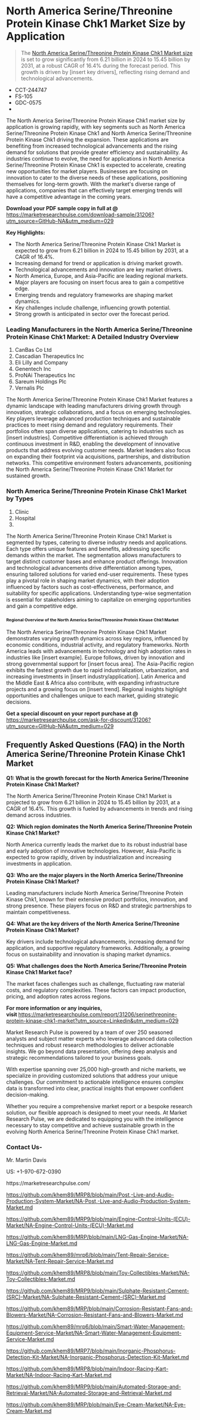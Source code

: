 <h1>North America Serine/Threonine Protein Kinase Chk1 Market&nbsp;Size by Application</h1><blockquote><p>The <a href="https://marketresearchpulse.com/download-sample/31206?utm_source=GitHub-NA&amp;utm_medium=029">North America Serine/Threonine Protein Kinase Chk1 Market size</a> is set to grow significantly from 6.21 billion in 2024 to 15.45 billion by 2031, at a robust CAGR of 16.4% during the forecast period. This growth is driven by [insert key drivers], reflecting rising demand and technological advancements.</p></blockquote><ul><li>CCT-244747 <li> FS-105 <li> GDC-0575 <li> </li></ul><p>The North America Serine/Threonine Protein Kinase Chk1 market size by application is growing rapidly, with key segments such as North America Serine/Threonine Protein Kinase Chk1 and North America Serine/Threonine Protein Kinase Chk1 driving the expansion. These applications are benefiting from increased technological advancements and the rising demand for solutions that provide greater efficiency and sustainability. As industries continue to evolve, the need for applications in North America Serine/Threonine Protein Kinase Chk1 is expected to accelerate, creating new opportunities for market players. Businesses are focusing on innovation to cater to the diverse needs of these applications, positioning themselves for long-term growth. With the market's diverse range of applications, companies that can effectively target emerging trends will have a competitive advantage in the coming years.</p><p><strong>Download your PDF sample copy in full at @ </strong><a href="https://marketresearchpulse.com/download-sample/31206?utm_source=GitHub-NA&amp;utm_medium=029">https://marketresearchpulse.com/download-sample/31206?utm_source=GitHub-NA&amp;utm_medium=029</a></p><p><strong>Key Highlights: </strong></p><ul><li>The North America Serine/Threonine Protein Kinase Chk1 Market is expected to grow from 6.21 billion in 2024 to 15.45 billion by 2031, at a CAGR of 16.4%.</li><li>Increasing demand for trend or application is driving market growth.</li><li>Technological advancements and innovation are key market drivers.</li><li>North America, Europe, and Asia-Pacific are leading regional markets.</li><li>Major players are focusing on insert focus area to gain a competitive edge.</li><li>Emerging trends and regulatory frameworks are shaping market dynamics.</li><li>Key challenges include challenge, influencing growth potential.</li><li>Strong growth is anticipated in sector over the forecast period.</li></ul><h3>Leading Manufacturers in the North America Serine/Threonine Protein Kinase Chk1 Market: A Detailed Industry Overview</h3><ol><li>CanBas Co Ltd</li><li>Cascadian Therapeutics Inc</li><li>Eli Lilly and Company</li><li>Genentech Inc</li><li>ProNAi Therapeutics Inc</li><li>Sareum Holdings Plc</li><li>Vernalis Plc</li></ol><div class="flex max-w-full flex-col flex-grow"><div class="min-h-8 text-message flex w-full flex-col items-end gap-2 whitespace-normal break-words [.text-message+&amp;]:mt-5" dir="auto" data-message-author-role="assistant" data-message-id="fd8432e4-4910-450d-b182-61b7bfb0a01f" data-message-model-slug="gpt-4o"><div class="flex w-full flex-col gap-1 empty:hidden first:pt-[3px]"><div class="markdown prose w-full break-words dark:prose-invert light"><p>The North America Serine/Threonine Protein Kinase Chk1 Market features a dynamic landscape with leading manufacturers driving growth through innovation, strategic collaborations, and a focus on emerging technologies. Key players leverage advanced production techniques and sustainable practices to meet rising demand and regulatory requirements. Their portfolios often span diverse applications, catering to industries such as [insert industries]. Competitive differentiation is achieved through continuous investment in R&amp;D, enabling the development of innovative products that address evolving customer needs. Market leaders also focus on expanding their footprint via acquisitions, partnerships, and distribution networks. This competitive environment fosters advancements, positioning the North America Serine/Threonine Protein Kinase Chk1 Market for sustained growth.</p></div></div></div></div><h3>North America Serine/Threonine Protein Kinase Chk1 Market by Types</h3><ol><li>Clinic <li> Hospital <li> </li></ol><div class="flex max-w-full flex-col flex-grow"><div class="min-h-8 text-message flex w-full flex-col items-end gap-2 whitespace-normal break-words [.text-message+&amp;]:mt-5" dir="auto" data-message-author-role="assistant" data-message-id="084470be-0bb7-4664-bddf-5156b4f41249" data-message-model-slug="gpt-4o-mini"><div class="flex w-full flex-col gap-1 empty:hidden first:pt-[3px]"><div class="markdown prose w-full break-words dark:prose-invert light"><p>The North America Serine/Threonine Protein Kinase Chk1 Market is segmented by types, catering to diverse industry needs and applications. Each type offers unique features and benefits, addressing specific demands within the market. The segmentation allows manufacturers to target distinct customer bases and enhance product offerings. Innovation and technological advancements drive differentiation among types, ensuring tailored solutions for varied end-user requirements. These types play a pivotal role in shaping market dynamics, with their adoption influenced by factors such as cost-effectiveness, performance, and suitability for specific applications. Understanding type-wise segmentation is essential for stakeholders aiming to capitalize on emerging opportunities and gain a competitive edge.</p></div></div></div></div><h3><span style="font-size: 11px;">Regional Overview of the North America Serine/Threonine Protein Kinase Chk1 Market</span></h3><div class="flex max-w-full flex-col flex-grow"><div class="min-h-8 text-message flex w-full flex-col items-end gap-2 whitespace-normal break-words [.text-message+&amp;]:mt-5" dir="auto" data-message-author-role="assistant" data-message-id="e9038762-ce64-4e30-91c9-9bd413514231" data-message-model-slug="gpt-4o-mini"><div class="flex w-full flex-col gap-1 empty:hidden first:pt-[3px]"><div class="markdown prose w-full break-words dark:prose-invert light"><p>The North America Serine/Threonine Protein Kinase Chk1 Market demonstrates varying growth dynamics across key regions, influenced by economic conditions, industrial activity, and regulatory frameworks. North America leads with advancements in technology and high adoption rates in industries like [insert example]. Europe follows, driven by innovation and strong governmental support for [insert focus area]. The Asia-Pacific region exhibits the fastest growth due to rapid industrialization, urbanization, and increasing investments in [insert industry/application]. Latin America and the Middle East &amp; Africa also contribute, with expanding infrastructure projects and a growing focus on [insert trend]. Regional insights highlight opportunities and challenges unique to each market, guiding strategic decisions.</p></div></div></div></div><p><strong>Get a special discount on your report purchase at @ </strong><a href="https://marketresearchpulse.com/ask-for-discount/31206?utm_source=GitHub-NA&amp;utm_medium=029">https://marketresearchpulse.com/ask-for-discount/31206?utm_source=GitHub-NA&amp;utm_medium=029</a></p><h2>Frequently Asked Questions (FAQ) in the North America Serine/Threonine Protein Kinase Chk1 Market</h2><p><strong>Q1: What is the growth forecast for the North America Serine/Threonine Protein Kinase Chk1 Market?</strong></p><p>The North America Serine/Threonine Protein Kinase Chk1 Market is projected to grow from 6.21 billion in 2024 to 15.45 billion by 2031, at a CAGR of 16.4%. This growth is fueled by advancements in trends and rising demand across industries.</p><p><strong>Q2: Which region dominates the North America Serine/Threonine Protein Kinase Chk1 Market?</strong></p><p>North America currently leads the market due to its robust industrial base and early adoption of innovative technologies. However, Asia-Pacific is expected to grow rapidly, driven by industrialization and increasing investments in application.</p><p><strong>Q3: Who are the major players in the North America Serine/Threonine Protein Kinase Chk1 Market?</strong></p><p>Leading manufacturers include North America Serine/Threonine Protein Kinase Chk1, known for their extensive product portfolios, innovation, and strong presence. These players focus on R&amp;D and strategic partnerships to maintain competitiveness.</p><p><strong>Q4: What are the key drivers of the North America Serine/Threonine Protein Kinase Chk1 Market?</strong></p><p>Key drivers include technological advancements, increasing demand for application, and supportive regulatory frameworks. Additionally, a growing focus on sustainability and innovation is shaping market dynamics.</p><p><strong>Q5: What challenges does the North America Serine/Threonine Protein Kinase Chk1 Market face?</strong></p><p>The market faces challenges such as challenge, fluctuating raw material costs, and regulatory complexities. These factors can impact production, pricing, and adoption rates across regions.</p><p><strong>For more information or any inquiries, visit&nbsp;</strong><a href="https://marketresearchpulse.com/report/31206/serinethreonine-protein-kinase-chk1-market?utm_source=Linkedin&utm_medium=029">https://marketresearchpulse.com/report/31206/serinethreonine-protein-kinase-chk1-market?utm_source=Linkedin&utm_medium=029</a></p><p>Market Research Pulse is powered by a team of over 250 seasoned analysts and subject matter experts who leverage advanced data collection techniques and robust research methodologies to deliver actionable insights. We go beyond data presentation, offering deep analysis and strategic recommendations tailored to your business goals.</p><p>With expertise spanning over 25,000 high-growth and niche markets, we specialize in providing customized solutions that address your unique challenges. Our commitment to actionable intelligence ensures complex data is transformed into clear, practical insights that empower confident decision-making.</p><p>Whether you require a comprehensive market report or a bespoke research solution, our flexible approach is designed to meet your needs. At Market Research Pulse, we are dedicated to equipping you with the intelligence necessary to stay competitive and achieve sustainable growth in the evolving North America Serine/Threonine Protein Kinase Chk1 market.</p><h3><strong>Contact Us-</strong></h3><p>Mr. Martin Davis</p><p>US: +1-970-672-0390</p><p>https://marketresearchpulse.com/</p><p><a href="https://github.com/khem89/MRP8/blob/main/Post,-Live-and-Audio-Production-System-Market/NA-Post,-Live-and-Audio-Production-System-Market.md">https://github.com/khem89/MRP8/blob/main/Post,-Live-and-Audio-Production-System-Market/NA-Post,-Live-and-Audio-Production-System-Market.md</a></p><p><a href="https://github.com/khem89/MRP9/blob/main/Engine-Control-Units-(ECU)-Market/NA-Engine-Control-Units-(ECU)-Market.md">https://github.com/khem89/MRP9/blob/main/Engine-Control-Units-(ECU)-Market/NA-Engine-Control-Units-(ECU)-Market.md</a></p><p><a href="https://github.com/khem89/MRP/blob/main/LNG-Gas-Engine-Market/NA-LNG-Gas-Engine-Market.md">https://github.com/khem89/MRP/blob/main/LNG-Gas-Engine-Market/NA-LNG-Gas-Engine-Market.md</a></p><p><a href="https://github.com/khem89/mrp6/blob/main/Tent-Repair-Service-Market/NA-Tent-Repair-Service-Market.md">https://github.com/khem89/mrp6/blob/main/Tent-Repair-Service-Market/NA-Tent-Repair-Service-Market.md</a></p><p><a href="https://github.com/khem89/MRP8/blob/main/Toy-Collectibles-Market/NA-Toy-Collectibles-Market.md">https://github.com/khem89/MRP8/blob/main/Toy-Collectibles-Market/NA-Toy-Collectibles-Market.md</a></p><p><a href="https://github.com/khem89/MRP9/blob/main/Sulphate-Resistant-Cement-(SRC)-Market/NA-Sulphate-Resistant-Cement-(SRC)-Market.md">https://github.com/khem89/MRP9/blob/main/Sulphate-Resistant-Cement-(SRC)-Market/NA-Sulphate-Resistant-Cement-(SRC)-Market.md</a></p><p><a href="https://github.com/khem89/MRP/blob/main/Corrosion-Resistant-Fans-and-Blowers-Market/NA-Corrosion-Resistant-Fans-and-Blowers-Market.md">https://github.com/khem89/MRP/blob/main/Corrosion-Resistant-Fans-and-Blowers-Market/NA-Corrosion-Resistant-Fans-and-Blowers-Market.md</a></p><p><a href="https://github.com/khem89/mrp6/blob/main/Smart-Water-Management-Equipment-Service-Market/NA-Smart-Water-Management-Equipment-Service-Market.md">https://github.com/khem89/mrp6/blob/main/Smart-Water-Management-Equipment-Service-Market/NA-Smart-Water-Management-Equipment-Service-Market.md</a></p><p><a href="https://github.com/khem89/MRP7/blob/main/Inorganic-Phosphorus-Detection-Kit-Market/NA-Inorganic-Phosphorus-Detection-Kit-Market.md">https://github.com/khem89/MRP7/blob/main/Inorganic-Phosphorus-Detection-Kit-Market/NA-Inorganic-Phosphorus-Detection-Kit-Market.md</a></p><p><a href="https://github.com/khem89/MRP8/blob/main/Indoor-Racing-Kart-Market/NA-Indoor-Racing-Kart-Market.md">https://github.com/khem89/MRP8/blob/main/Indoor-Racing-Kart-Market/NA-Indoor-Racing-Kart-Market.md</a></p><p><a href="https://github.com/khem89/MRP9/blob/main/Automated-Storage-and-Retrieval-Market/NA-Automated-Storage-and-Retrieval-Market.md">https://github.com/khem89/MRP9/blob/main/Automated-Storage-and-Retrieval-Market/NA-Automated-Storage-and-Retrieval-Market.md</a></p><p><a href="https://github.com/khem89/MRP/blob/main/Eye-Cream-Market/NA-Eye-Cream-Market.md">https://github.com/khem89/MRP/blob/main/Eye-Cream-Market/NA-Eye-Cream-Market.md</a></p>
